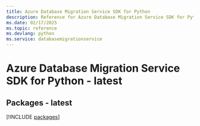 ```yaml
---
title: Azure Database Migration Service SDK for Python
description: Reference for Azure Database Migration Service SDK for Python
ms.date: 02/17/2025
ms.topic: reference
ms.devlang: python
ms.service: databasemigrationservice
---
```

# Azure Database Migration Service SDK for Python - latest
## Packages - latest
[!INCLUDE [packages](database-migration-service-index.md)]